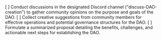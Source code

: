 [ ] Conduct discussions in the designated Discord channel ("discuss-DAO-creation") to gather community opinions on the purpose and goals of the DAO.
[ ] Collect creative suggestions from community members for effective operations and potential governance structures for the DAO.
[ ] Formulate a summarized proposal detailing the benefits, challenges, and actionable next steps for establishing the DAO.